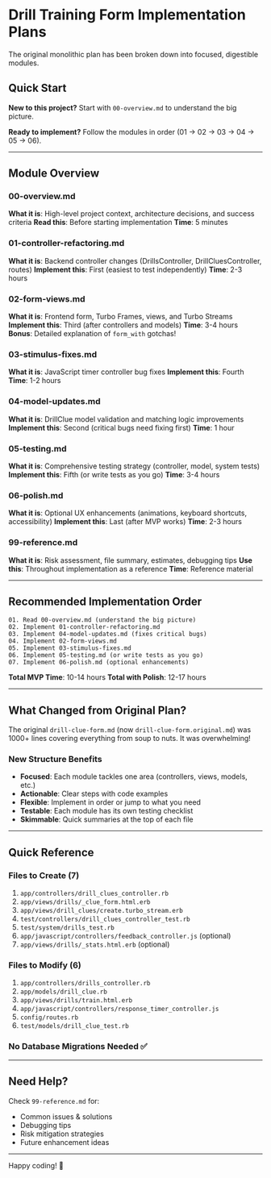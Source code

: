 # Drill Training Form Implementation Plans

The original monolithic plan has been broken down into focused, digestible modules.

## Quick Start

**New to this project?** Start with `00-overview.md` to understand the big picture.

**Ready to implement?** Follow the modules in order (01 → 02 → 03 → 04 → 05 → 06).

---

## Module Overview

### 00-overview.md
**What it is**: High-level project context, architecture decisions, and success criteria
**Read this**: Before starting implementation
**Time**: 5 minutes

### 01-controller-refactoring.md
**What it is**: Backend controller changes (DrillsController, DrillCluesController, routes)
**Implement this**: First (easiest to test independently)
**Time**: 2-3 hours

### 02-form-views.md
**What it is**: Frontend form, Turbo Frames, views, and Turbo Streams
**Implement this**: Third (after controllers and models)
**Time**: 3-4 hours
**Bonus**: Detailed explanation of `form_with` gotchas!

### 03-stimulus-fixes.md
**What it is**: JavaScript timer controller bug fixes
**Implement this**: Fourth
**Time**: 1-2 hours

### 04-model-updates.md
**What it is**: DrillClue model validation and matching logic improvements
**Implement this**: Second (critical bugs need fixing first)
**Time**: 1 hour

### 05-testing.md
**What it is**: Comprehensive testing strategy (controller, model, system tests)
**Implement this**: Fifth (or write tests as you go)
**Time**: 3-4 hours

### 06-polish.md
**What it is**: Optional UX enhancements (animations, keyboard shortcuts, accessibility)
**Implement this**: Last (after MVP works)
**Time**: 2-3 hours

### 99-reference.md
**What it is**: Risk assessment, file summary, estimates, debugging tips
**Use this**: Throughout implementation as a reference
**Time**: Reference material

---

## Recommended Implementation Order

```
01. Read 00-overview.md (understand the big picture)
02. Implement 01-controller-refactoring.md
03. Implement 04-model-updates.md (fixes critical bugs)
04. Implement 02-form-views.md
05. Implement 03-stimulus-fixes.md
06. Implement 05-testing.md (or write tests as you go)
07. Implement 06-polish.md (optional enhancements)
```

**Total MVP Time**: 10-14 hours
**Total with Polish**: 12-17 hours

---

## What Changed from Original Plan?

The original `drill-clue-form.md` (now `drill-clue-form.original.md`) was 1000+ lines covering everything from soup to nuts. It was overwhelming!

### New Structure Benefits

- **Focused**: Each module tackles one area (controllers, views, models, etc.)
- **Actionable**: Clear steps with code examples
- **Flexible**: Implement in order or jump to what you need
- **Testable**: Each module has its own testing checklist
- **Skimmable**: Quick summaries at the top of each file

---

## Quick Reference

### Files to Create (7)
1. `app/controllers/drill_clues_controller.rb`
2. `app/views/drills/_clue_form.html.erb`
3. `app/views/drill_clues/create.turbo_stream.erb`
4. `test/controllers/drill_clues_controller_test.rb`
5. `test/system/drills_test.rb`
6. `app/javascript/controllers/feedback_controller.js` (optional)
7. `app/views/drills/_stats.html.erb` (optional)

### Files to Modify (6)
1. `app/controllers/drills_controller.rb`
2. `app/models/drill_clue.rb`
3. `app/views/drills/train.html.erb`
4. `app/javascript/controllers/response_timer_controller.js`
5. `config/routes.rb`
6. `test/models/drill_clue_test.rb`

### No Database Migrations Needed ✅

---

## Need Help?

Check `99-reference.md` for:
- Common issues & solutions
- Debugging tips
- Risk mitigation strategies
- Future enhancement ideas

---

Happy coding! 🎉

